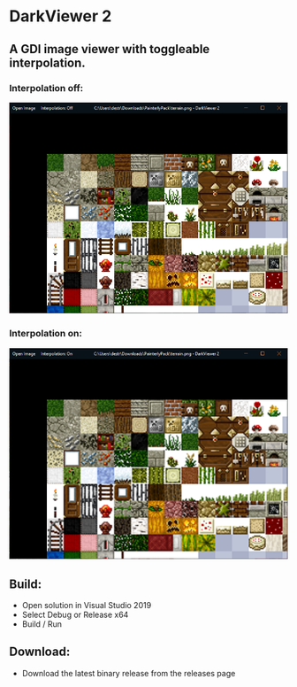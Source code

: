 # DarkViewer 2

## A GDI image viewer with toggleable interpolation.
### Interpolation off:
![interpOff.png](interpOff.png)
### Interpolation on:
![interpOn.png](interpOn.png)

## Build:
- Open solution in Visual Studio 2019
- Select Debug or Release x64
- Build / Run

## Download:
- Download the latest binary release from the releases page